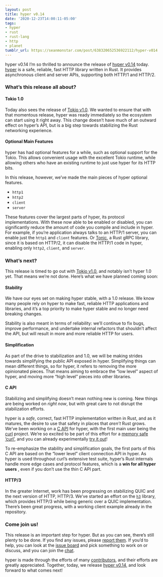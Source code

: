 ```yaml
---
layout: post
title: hyper v0.14
date: '2020-12-23T14:00:11-05:00'
tags:
- hyper
- rust
- rust-lang
- http
- planet
tumblr_url: https://seanmonstar.com/post/638320652536922112/hyper-v014
---
```

hyper v0.14 I’m so thrilled to announce the release of [hyper v0.14](https://github.com/hyperium/hyper/releases/tag/v0.14.0) today. [hyper](https://hyper.rs) is a safe, reliable, fast HTTP library written in Rust. It provides asynchronous client and server APIs, supporting both HTTP/1 and HTTP/2.

### What’s this release all about?

#### Tokio 1.0

Today also sees the release of [Tokio v1.0](https://tokio.rs/blog/2020-12-tokio-1-0). We wanted to ensure that with that momentous release, hyper was ready immediately so the ecosystem can start using it right away. This change doesn’t have much of an outward effect on hyper’s API, but is a big step towards stabilizing the Rust networking experience.

#### Optional Main Features

hyper has had optional features for a while, such as optional support for the Tokio. This allows convenient usage with the excellent Tokio runtime, while allowing others who have an existing runtime to just use hyper for its HTTP bits.

In this release, however, we’ve made the main pieces of hyper optional features.

- `http1`
- `http2`
- `client`
- `server`

These features cover the largest parts of hyper, its protocol implementations. With these now able to be enabled or disabled, you can significantly reduce the amount of code you compile and include in hyper. For example, if you’re application always talks to an HTTP/1 server, you can enable just the `http1` and `client` features. Or [Tonic](https://github.com/hyperium/tonic), a Rust gRPC library, since it is based on HTTP/2, it can disable the HTTP/1 code in hyper, enabling only `http2`, `client`, and `server`.

### What’s next?

This release is timed to go out with [Tokio v1.0](https://tokio.rs/blog/2020-12-tokio-1-0), and notably isn’t hyper 1.0 yet. That means we’re not done. Here’s what we have planned coming soon:

#### Stability

We have our eyes set on making hyper stable, with a 1.0 release. We know many people rely on hyper to make fast, reliable HTTP applications and libraries, and it’s a top priority to make hyper stable and no longer need breaking changes.

Stability is also meant in terms of reliability: we’ll continue to fix bugs, improve performance, and undertake internal refactors that shouldn’t affect the API, but will result in more and more reliable HTTP for users.

#### Simplification

As part of the drive to stabilization and 1.0, we will be making strides towards simplifying the public API exposed in hyper. Simplifying things can mean different things, so for hyper, it refers to removing the more opinionated pieces. That means aiming to embrace the “low level” aspect of hyper, and moving more “high level” pieces into other libraries.

#### C API

Stabilizing and simplifying doesn’t mean nothing new is coming. New things are being worked on _right now_, but with great care to not disrupt the stabilization efforts.

hyper is a _safe_, correct, fast HTTP implementation written in Rust, and as it matures, the desire to use that safety in places that _aren’t_ Rust grows. We’ve been working on a [C API](https://github.com/hyperium/hyper/pull/2278) for hyper, with the first main user being the [curl](https://daniel.haxx.se/blog/2020/10/09/rust-in-curl-with-hyper/) project. We’re so excited to be part of this effort for a [memory safe ‘curl’](https://www.abetterinternet.org/post/memory-safe-curl/), and you can already experimentally [try it out](https://github.com/curl/curl/wiki/Hyper)!

To re-emphasize the stability and simplification goals, the first parts of this C API are based on the “lower level” client connection API in hyper. As hyper is used throughout curl’s extensive test suite, hyper’s Rust internals handle more edge cases and protocol features, which is a **win for all hyper users** , even if you don’t use the thin C API part.

#### HTTP/3

In the greater Internet, work has been progressing on stabilizing QUIC and the next version of HTTP, HTTP/3. We’ve started an effort on the [`h3`](https://github.com/hyperium/h3) library, which provides HTTP/3 while being generic over a QUIC implementation. There’s been great progress, with a working client example already in the repository.

### Come join us!

This release is an important step for hyper. But as you can see, there’s still plenty to be done. If you find any issues, please [report them](https://github.com/hyperium/hyper/issues). If you’d to help, you can look at the [issue board](https://github.com/hyperium/hyper/issues) and pick something to work on or discuss, and you can join the [chat](https://discord.gg/kkwpueZ).

hyper is made through the efforts of many [contributors](https://github.com/hyperium/hyper/graphs/contributors), and their efforts are greatly appreciated. Together, today, we release [hyper v0.14](https://github.com/hyperium/hyper/releases/tag/v0.14.0), and look forward to what comes next!

